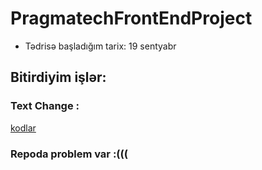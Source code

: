# PragmatechFrontEndProject

-  Tədrisə başladığım tarix: 19 sentyabr

## Bitirdiyim işlər:

### Text Change :
[kodlar](https://github.com/FeridPiriyev/Text-Change)

### Repoda problem  var :(((
